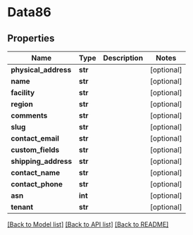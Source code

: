 # Data86

## Properties
Name | Type | Description | Notes
------------ | ------------- | ------------- | -------------
**physical_address** | **str** |  | [optional] 
**name** | **str** |  | [optional] 
**facility** | **str** |  | [optional] 
**region** | **str** |  | [optional] 
**comments** | **str** |  | [optional] 
**slug** | **str** |  | [optional] 
**contact_email** | **str** |  | [optional] 
**custom_fields** | **str** |  | [optional] 
**shipping_address** | **str** |  | [optional] 
**contact_name** | **str** |  | [optional] 
**contact_phone** | **str** |  | [optional] 
**asn** | **int** |  | [optional] 
**tenant** | **str** |  | [optional] 

[[Back to Model list]](../README.md#documentation-for-models) [[Back to API list]](../README.md#documentation-for-api-endpoints) [[Back to README]](../README.md)


